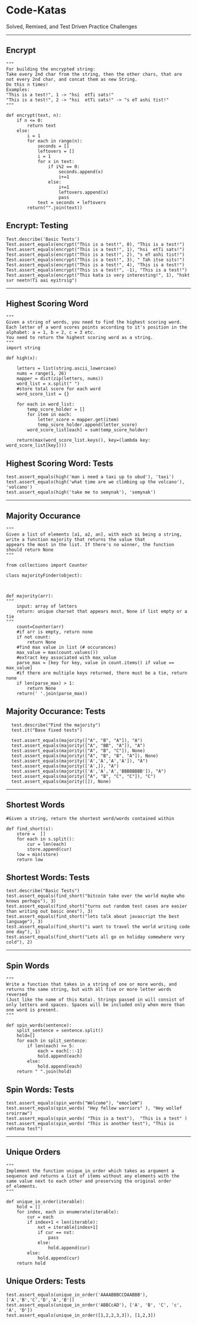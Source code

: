 # Code-Katas
Solved, Remixed, and Test Driven Practice Challenges
_______________________________________________________________________________________________________________________________________
## Encrypt
    """
    For building the encrypted string:
    Take every 2nd char from the string, then the other chars, that are not every 2nd char, and concat them as new String.
    Do this n times!
    Examples:
    "This is a test!", 1 -> "hsi  etTi sats!"
    "This is a test!", 2 -> "hsi  etTi sats!" -> "s eT ashi tist!"
    """

    def encrypt(text, n):
        if n <= 0:
            return text
        else:
            i = 1
            for each in range(n):
                seconds = []
                leftovers = []
                i = 1
                for x in text:
                    if i%2 == 0:
                        seconds.append(x)
                        i+=1
                    else:
                        i+=1
                        leftovers.append(x)
                        pass
                text = seconds + leftovers
            return("".join(text))
        
## Encrypt: Testing

    Test.describe('Basic Tests')
    Test.assert_equals(encrypt("This is a test!", 0), "This is a test!")
    Test.assert_equals(encrypt("This is a test!", 1), "hsi  etTi sats!")
    Test.assert_equals(encrypt("This is a test!", 2), "s eT ashi tist!")
    Test.assert_equals(encrypt("This is a test!", 3), " Tah itse sits!")
    Test.assert_equals(encrypt("This is a test!", 4), "This is a test!")
    Test.assert_equals(encrypt("This is a test!", -1), "This is a test!")
    Test.assert_equals(encrypt("This kata is very interesting!", 1), "hskt svr neetn!Ti aai eyitrsig")

_______________________________________________________________________________________________________________________________________
## Highest Scoring Word

    """
    Given a string of words, you need to find the highest scoring word.
    Each letter of a word scores points according to it's position in the alphabet: a = 1, b = 2, c = 3 etc.
    You need to return the highest scoring word as a string.
    """
    import string

    def high(x):

        letters = list(string.ascii_lowercase)
        nums = range(1, 26)
        mapper = dict(zip(letters, nums))
        word_list = x.split(" ")
        #store total score for each word
        word_score_list = {}

        for each in word_list:
            temp_score_holder = []
            for item in each:
                letter_score = mapper.get(item)
                temp_score_holder.append(letter_score)
            word_score_list[each] = sum(temp_score_holder)

        return(max(word_score_list.keys(), key=(lambda key: word_score_list[key])))

## Highest Scoring Word: Tests

    test.assert_equals(high('man i need a taxi up to ubud'), 'taxi')
    test.assert_equals(high('what time are we climbing up the volcano'), 'volcano')
    test.assert_equals(high('take me to semynak'), 'semynak')

_______________________________________________________________________________________________________________________________________
## Majority Occurance 
    """
    Given a list of elements [a1, a2, an], with each ai being a string, write a function majority that returns the value that 
    appears the most in the list. If there's no winner, the function should return None
    """

    from collections import Counter

    class majorityFinder(object):



    def majority(arr):
    """ 
        input: array of letters
        return: unique charset that appears most, None if list empty or a tie
    """
        count=Counter(arr)
        #if arr is empty, return none
        if not count:
            return None
        #find max value in list (# occurances)
        max_value = max(count.values()) 
        #extract key associated with max_value
        parse_max = [key for key, value in count.items() if value == max_value]
        #if there are multiple keys returned, there must be a tie, return none
        if len(parse_max) > 1:
            return None
        return(' '.join(parse_max))
        
 ## Majority Occurance: Tests
      test.describe("Find the majority")
      test.it("Base fixed tests")

      test.assert_equals(majority(["A", "B", "A"]), "A")
      test.assert_equals(majority(["A", "BB", "A"]), "A")
      test.assert_equals(majority(["A", "B", "C"]), None)
      test.assert_equals(majority(["A", "B", "B", "A"]), None)
      test.assert_equals(majority(['A','A','A','A']), "A")
      test.assert_equals(majority(['A',]), "A")
      test.assert_equals(majority(['A','A','A','BBBBBBBB']), "A")
      test.assert_equals(majority(["A", "B", "C", "C"]), "C")
      test.assert_equals(majority([]), None)
      
_______________________________________________________________________________________________________________________________________
## Shortest Words
    #Given a string, return the shortest word/words contained within

    def find_short(s):
        store =  []
        for each in s.split():
            cur = len(each)
            store.append(cur)
        low = min(store)
        return low
        
## Shortest Words: Tests
    test.describe("Basic Tests")
    test.assert_equals(find_short("bitcoin take over the world maybe who knows perhaps"), 3)
    test.assert_equals(find_short("turns out random test cases are easier than writing out basic ones"), 3)
    test.assert_equals(find_short("lets talk about javascript the best language"), 3)
    test.assert_equals(find_short("i want to travel the world writing code one day"), 1)
    test.assert_equals(find_short("Lets all go on holiday somewhere very cold"), 2)
    
    
_______________________________________________________________________________________________________________________________________
## Spin Words
    """
    Write a function that takes in a string of one or more words, and returns the same string, but with all five or more letter words reversed 
    (Just like the name of this Kata). Strings passed in will consist of only letters and spaces. Spaces will be included only when more than 
    one word is present.
    """

    def spin_words(sentence):
        split_sentence = sentence.split()
        hold=[]
        for each in split_sentence:
            if len(each) >= 5:
                each = each[::-1]
                hold.append(each)
            else:
                hold.append(each)
        return " ".join(hold)
        
## Spin Words: Tests
    test.assert_equals(spin_words("Welcome"), "emocleW")
    test.assert_equals(spin_words( "Hey fellow warriors" ), "Hey wollef sroirraw") 
    test.assert_equals(spin_words( "This is a test"),  "This is a test" )
    test.assert_equals(spin_words( "This is another test"), "This is rehtona test")
  
_______________________________________________________________________________________________________________________________________  
## Unique Orders
    """
    Implement the function unique_in_order which takes as argument a 
    sequence and returns a list of items without any elements with the same value next to each other and preserving the original order 
    of elements.
    """

    def unique_in_order(iterable):
        hold = []
        for index, each in enumerate(iterable):
            cur = each
            if index+1 < len(iterable):
                nxt = iterable[index+1]
                if cur == nxt:
                    pass
                else:
                    hold.append(cur)
            else:
                hold.append(cur)
        return hold
        
## Unique Orders: Tests
    test.assert_equals(unique_in_order('AAAABBBCCDAABBB'), ['A','B','C','D','A','B'])
    test.assert_equals(unique_in_order('ABBCcAD'), ['A', 'B', 'C', 'c', 'A', 'D'])
    test.assert_equals(unique_in_order([1,2,2,3,3]), [1,2,3])
